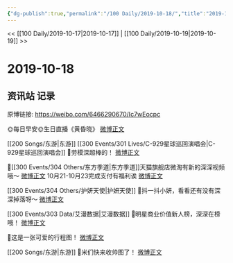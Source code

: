 ```yaml
---
{"dg-publish":true,"permalink":"/100 Daily/2019-10-18/","title":"2019-10-18","created":"2023-03-29T20:01:05.790+08:00","updated":"2023-03-29T20:03:20.938+08:00"}
---
```



<< [[100 Daily/2019-10-17\|2019-10-17]] | [[100 Daily/2019-10-19\|2019-10-19]] >>

# 2019-10-18

## 资讯站 记录

原博链接: https://weibo.com/6466290670/Ic7wEocpc

🌞每日早安🌞生日直播《黄昏晓》
[微博正文](https://m.weibo.cn/6466290670/4428660214274642)

[[200 Songs/东游\|东游]] [[300 Events/301 Lives/C-929星球巡回演唱会\|C-929星球巡回演唱会]]
🌿劳模深超棒的！
[微博正文](https://m.weibo.cn/6466290670/4428763506460216)

🌿[[300 Events/304 Others/东方季道\|东方季道]]天猫旗舰店微淘有新的深深视频哦～
[微博正文](https://m.weibo.cn/6466290670/4428813968330468)
10月21-10月23完成支付有福利诶
[微博正文](https://m.weibo.cn/6466290670/4428847589869669)

[[300 Events/304 Others/护妍天使\|护妍天使]]
🌿抖一抖小妍，看看还有没有深深掉落呀～
[微博正文](https://m.weibo.cn/6466290670/4428830024010703)

[[300 Events/303 Data/艾漫数据\|艾漫数据]]
🌿明星商业价值新人榜，深深在榜哦！
[微博正文](https://m.weibo.cn/6466290670/4428855857258629)

🌿这是一张可爱的行程图！
[微博正文](https://m.weibo.cn/6466290670/4428857480314651)

[[200 Songs/东游\|东游]]
🌿米们快来收帅图了！
[微博正文](https://m.weibo.cn/6466290670/4428870352154650)
